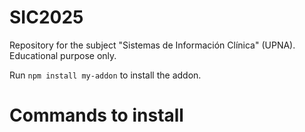 # SIC2025
Repository for the subject "Sistemas de Información Clínica" (UPNA). Educational purpose only.

Run `npm install my-addon` to install the addon. 
# Commands to install
